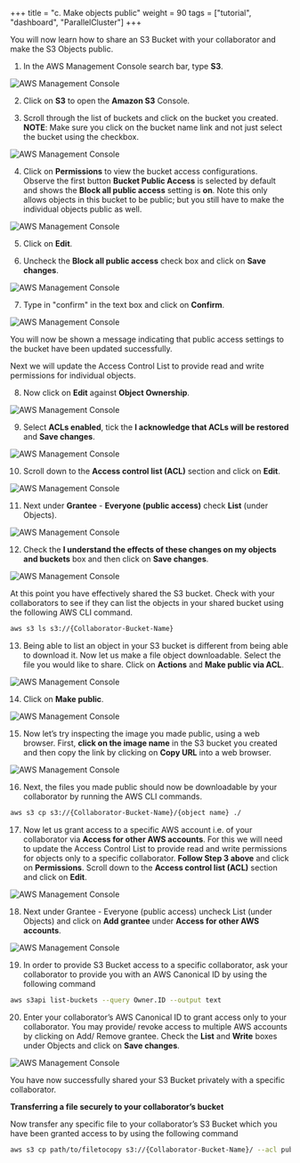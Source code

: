 +++
title = "c. Make objects public"
weight = 90
tags = ["tutorial", "dashboard", "ParallelCluster"]
+++

You will now learn how to share an S3 Bucket with your collaborator and make the S3 Objects public.

1.	In the AWS Management Console search bar, type **S3**.

![AWS Management Console](/images/hpc-aws-parallelcluster-workshop/S3/S3Service.png)

2.	Click on **S3** to open the **Amazon S3** Console.

3.	Scroll through the list of buckets and click on the bucket you created.
**NOTE**: Make sure you click on the bucket name link and not just select the bucket using the checkbox.

![AWS Management Console](/images/hpc-aws-parallelcluster-workshop/S3/S3SelectBucketLink.png)

4.	Click on **Permissions** to view the bucket access configurations.
Observe the first button **Bucket Public Access** is selected by default and shows the **Block all public access** setting is **on**. Note this only allows objects in this bucket to be public; but you still have to make the individual objects public as well.

![AWS Management Console](/images/hpc-aws-parallelcluster-workshop/S3/S3BucketPermissions.png)

5.	Click on **Edit**.

6.	Uncheck the **Block all public access** check box and click on **Save changes**.

![AWS Management Console](/images/hpc-aws-parallelcluster-workshop/S3/S3BucketPermissionsBucketPublic1.png)

7.	Type in "confirm" in the text box and click on **Confirm**.

![AWS Management Console](/images/hpc-aws-parallelcluster-workshop/S3/S3BucketPermissionsBucketPublic2.png)

You will now be shown a message indicating that public access settings to the bucket have been updated successfully.

Next we will update the Access Control List to provide read and write permissions for individual objects.  

8.	Now click on **Edit** against **Object Ownership**.  

![AWS Management Console](/images/hpc-aws-parallelcluster-workshop/S3/S3BucketPermissionsBucketPublic2-2.png)  

9.	Select **ACLs enabled**, tick the **I acknowledge that ACLs will be restored** and **Save changes**.  

![AWS Management Console](/images/hpc-aws-parallelcluster-workshop/S3/S3BucketPermissionsBucketPublic2-3.png)  

10.	Scroll down to the **Access control list (ACL)** section and click on **Edit**.

![AWS Management Console](/images/hpc-aws-parallelcluster-workshop/S3/S3BucketPermissionsBucketPublic3.png)  

11.	Next under **Grantee** - **Everyone (public access)** check **List** (under Objects).

![AWS Management Console](/images/hpc-aws-parallelcluster-workshop/S3/S3BucketPermissionsBucketPublic4.png)  

12.	Check the **I understand the effects of these changes on my objects and buckets** box and then click on **Save changes**.

![AWS Management Console](/images/hpc-aws-parallelcluster-workshop/S3/S3BucketPermissionsBucketPublic5.png)  

At this point you have effectively shared the S3 bucket. Check with your collaborators to see if they can list the objects in your shared bucket using the following AWS CLI command.

```bash
aws s3 ls s3://{Collaborator-Bucket-Name}
```

13.	Being able to list an object in your S3 bucket is different from being able to download it. Now let us make a file object downloadable. Select the file you would like to share. Click on **Actions** and **Make public via ACL**.

![AWS Management Console](/images/hpc-aws-parallelcluster-workshop/S3/S3BucketPermissionsBucketPublic6.png)

14.	Click on **Make public**.

![AWS Management Console](/images/hpc-aws-parallelcluster-workshop/S3/S3BucketPermissionsBucketPublic7.png)

15.	Now let’s try inspecting the image you made public, using a web browser. First, **click on the image name** in the S3 bucket you created and then copy the link by clicking on **Copy URL** into a web browser.

![AWS Management Console](/images/hpc-aws-parallelcluster-workshop/S3/S3BucketPermissionsObjectPrivate1.png)

16.	Next, the files you made public should now be downloadable by your collaborator by running the AWS CLI commands.

```bash
aws s3 cp s3://{Collaborator-Bucket-Name}/{object name} ./
```

17.	Now let us grant access to a specific AWS account i.e. of your collaborator via **Access for other AWS accounts**. For this we will need to update the Access Control List to provide read and write permissions for objects only to a specific collaborator. **Follow Step 3 above** and click on **Permissions**. Scroll down to the **Access control list (ACL)** section and click on **Edit**.

![AWS Management Console](/images/hpc-aws-parallelcluster-workshop/S3/S3BucketPermissionsObjectPrivate2.png)

18.	Next under Grantee - Everyone (public access) uncheck List (under Objects) and click on **Add grantee** under **Access for other AWS accounts**.

![AWS Management Console](/images/hpc-aws-parallelcluster-workshop/S3/S3BucketPermissionsObjectPrivate3.png)

19.	In order to provide S3 Bucket access to a specific collaborator, ask your collaborator to provide you with an AWS Canonical ID by using the following command

```bash
aws s3api list-buckets --query Owner.ID --output text
```

20.	Enter your collaborator’s AWS Canonical ID to grant access only to your collaborator. You may provide/ revoke access to multiple AWS accounts by clicking on Add/ Remove grantee. Check the **List** and **Write** boxes under Objects and click on **Save changes**.

![AWS Management Console](/images/hpc-aws-parallelcluster-workshop/S3/S3BucketPermissionsObjectPrivate4.png)

You have now successfully shared your S3 Bucket privately with a specific collaborator.

**Transferring a file securely to your collaborator’s bucket**

Now transfer any specific file to your collaborator’s S3 Bucket which you have been granted access to by using the following command

```bash
aws s3 cp path/to/filetocopy s3://{Collaborator-Bucket-Name}/ --acl public-read
```

